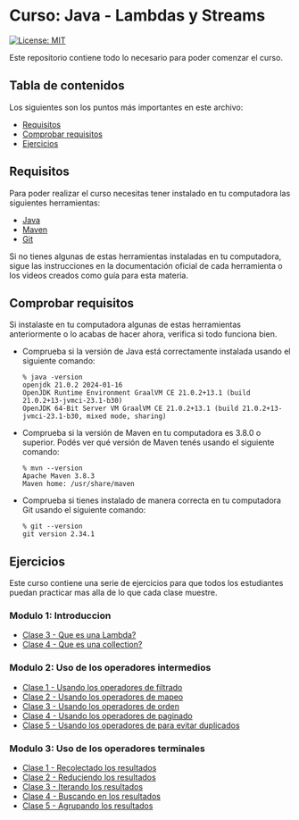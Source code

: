 # Curso: Java - Lambdas y Streams

[![License: MIT](https://img.shields.io/badge/License-MIT-yellow.svg)](https://opensource.org/licenses/MIT)

Este repositorio contiene todo lo necesario para poder comenzar el curso.

## Tabla de contenidos

Los siguientes son los puntos más importantes en este archivo:
- [Requisitos](#requisitos)
- [Comprobar requisitos](#comprobar-requisitos)
- [Ejercicios](#ejercicios)

## Requisitos

Para poder realizar el curso necesitas tener instalado en tu computadora las siguientes herramientas:
- [Java](http://jdk.java.net/)
- [Maven](https://maven.apache.org/)
- [Git](https://git-scm.com/)

Si no tienes algunas de estas herramientas instaladas en tu computadora, sigue las instrucciones en la documentación oficial de cada herramienta o los videos creados como guía para esta materia.

## Comprobar requisitos

Si instalaste en tu computadora algunas de estas herramientas anteriormente o lo acabas de hacer ahora, verifica si todo funciona bien.

- Comprueba si la versión de Java está correctamente instalada usando el siguiente comando:
   ````
   % java -version
   openjdk 21.0.2 2024-01-16
   OpenJDK Runtime Environment GraalVM CE 21.0.2+13.1 (build 21.0.2+13-jvmci-23.1-b30)
   OpenJDK 64-Bit Server VM GraalVM CE 21.0.2+13.1 (build 21.0.2+13-jvmci-23.1-b30, mixed mode, sharing)
   ````

- Comprueba si la versión de Maven en tu computadora es 3.8.0 o superior. Podés ver qué versión de Maven tenés usando el siguiente comando:
   ````
   % mvn --version
   Apache Maven 3.8.3
   Maven home: /usr/share/maven
   ````

- Comprueba si tienes instalado de manera correcta en tu computadora Git usando el siguiente comando:
   ````
   % git --version
   git version 2.34.1
   ````
  
## Ejercicios
Este curso contiene una serie de ejercicios para que todos los estudiantes puedan practicar mas alla de lo que cada clase muestre.

### Modulo 1: Introduccion
- [Clase 3 - Que es una Lambda?](./exercises/module1/module1-class3.md)
- [Clase 4 - Que es una collection?](./exercises/module1/module1-class4.md)

### Modulo 2: Uso de los operadores intermedios
- [Clase 1 - Usando los operadores de filtrado](./exercises/module2/module2-class1.md)
- [Clase 2 - Usando los operadores de mapeo](./exercises/module2/module2-class2.md)
- [Clase 3 - Usando los operadores de orden](./exercises/module2/module2-class3.md)
- [Clase 4 - Usando los operadores de paginado](./exercises/module2/module2-class4.md)
- [Clase 5 - Usando los operadores de para evitar duplicados](./exercises/module2/module2-class5.md)

### Modulo 3: Uso de los operadores terminales
- [Clase 1 - Recolectado los resultados](./exercises/module3/module3-class1.md)
- [Clase 2 - Reduciendo los resultados](./exercises/module3/module3-class2.md)
- [Clase 3 - Iterando los resultados](./exercises/module3/module3-class3.md)
- [Clase 4 - Buscando en los resultados](./exercises/module3/module3-class4.md)
- [Clase 5 - Agrupando los resultados](./exercises/module3/module3-class5.md)